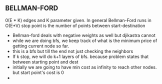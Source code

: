 ## BELLMAN-FORD
0(E * K) edges and K parameter given. In general Bellman-Ford runs in O(E*V)
stop point is the number of points between start-destination
- Bellman-ford deals with negative weights as well but djikastra cannot
- while we are doing bfs, we keep track of what is the minimum price of getting current node so far. 
- this is a bfs but till the end not just checking the neighbors
- If k stop, we will do k+1 layers of bfs. because problem states that between starting point and dest
- initially we are going to have min cost as infinity to reach other nodes. but start point's cost is 0
- 